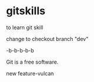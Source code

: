 # gitskills
to learn git skill

change to checkout branch "dev"

-b-b-b-b-b

Git is a free software.

new feature-vulcan